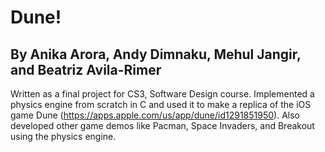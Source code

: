# Dune!
## By Anika Arora, Andy Dimnaku, Mehul Jangir, and Beatriz Avila-Rimer

Written as a final project for CS3, Software Design course. 
Implemented a physics engine from scratch in C and used it to make a replica of the iOS game Dune (https://apps.apple.com/us/app/dune/id1291851950). Also developed other game demos like Pacman, Space Invaders, and Breakout using the physics engine. 

